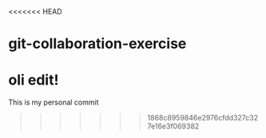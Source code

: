 <<<<<<< HEAD
# git-collaboration-exercise
oli edit!
=======
This is my personal commit
>>>>>>> 1868c8959846e2976cfdd327c327e16e3f069382
